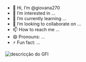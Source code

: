 - 👋 Hi, I’m @giovana270
- 👀 I’m interested in ...
- 🌱 I’m currently learning ...
- 💞️ I’m looking to collaborate on ...
- 📫 How to reach me ...
- 😄 Pronouns: ...
- ⚡ Fun fact: ...

<!---
giovana270/giovana270 is a ✨ special ✨ repository because its `README.md` (this file) appears on your GitHub profile.
You can click the Preview link to take a look at your changes.
--->

![descricção do GFI](https://media.tenor.com/q_jj1u340XAAAAAM/snowball-bunny-carrot.gif)
